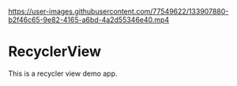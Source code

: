 

https://user-images.githubusercontent.com/77549622/133907880-b2f46c65-9e82-4165-a6bd-4a2d55346e40.mp4

# RecyclerView

This is a recycler view demo app.


